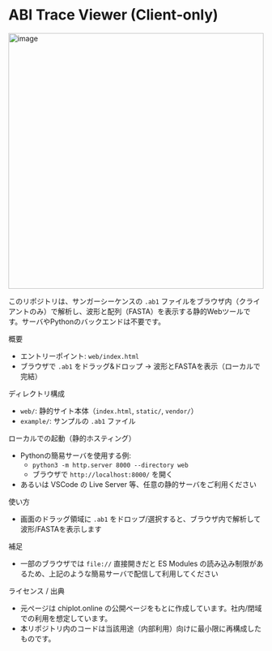 # ABI Trace Viewer (Client‑only)

<img width="504" alt="image" src="https://github.com/user-attachments/assets/2e77b7a8-17a3-4f7e-afa4-b4b8f82e18f8" />

このリポジトリは、サンガーシーケンスの `.ab1` ファイルをブラウザ内（クライアントのみ）で解析し、波形と配列（FASTA）を表示する静的Webツールです。サーバやPythonのバックエンドは不要です。

概要
- エントリーポイント: `web/index.html`
- ブラウザで `.ab1` をドラッグ&ドロップ → 波形とFASTAを表示（ローカルで完結）

ディレクトリ構成
- `web/`: 静的サイト本体（`index.html`, `static/`, `vendor/`）
- `example/`: サンプルの `.ab1` ファイル

ローカルでの起動（静的ホスティング）
- Pythonの簡易サーバを使用する例:
  - `python3 -m http.server 8000 --directory web`
  - ブラウザで `http://localhost:8000/` を開く
- あるいは VSCode の Live Server 等、任意の静的サーバをご利用ください

使い方
- 画面のドラッグ領域に `.ab1` をドロップ/選択すると、ブラウザ内で解析して波形/FASTAを表示します

補足
- 一部のブラウザでは `file://` 直接開きだと ES Modules の読み込み制限があるため、上記のような簡易サーバで配信して利用してください

ライセンス / 出典
- 元ページは chiplot.online の公開ページをもとに作成しています。社内/閉域での利用を想定しています。
- 本リポジトリ内のコードは当該用途（内部利用）向けに最小限に再構成したものです。
